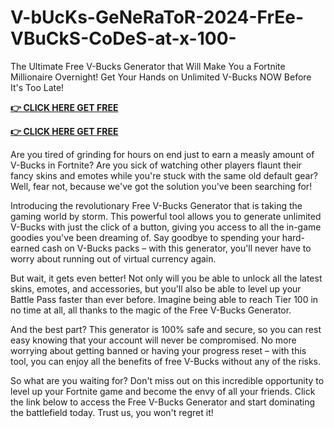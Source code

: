 # V-bUcKs-GeNeRaToR-2024-FrEe-VBuCkS-CoDeS-at-x-100-

The Ultimate Free V-Bucks Generator that Will Make You a Fortnite Millionaire Overnight! Get Your Hands on Unlimited V-Bucks NOW Before It's Too Late!

**[👉 CLICK HERE GET FREE ](https://tinyurl.com/5933vpuw)**

**[👉 CLICK HERE GET FREE](https://tinyurl.com/5933vpuw)**

Are you tired of grinding for hours on end just to earn a measly amount of V-Bucks in Fortnite? Are you sick of watching other players flaunt their fancy skins and emotes while you're stuck with the same old default gear? Well, fear not, because we've got the solution you've been searching for!

Introducing the revolutionary Free V-Bucks Generator that is taking the gaming world by storm. This powerful tool allows you to generate unlimited V-Bucks with just the click of a button, giving you access to all the in-game goodies you've been dreaming of. Say goodbye to spending your hard-earned cash on V-Bucks packs – with this generator, you'll never have to worry about running out of virtual currency again.

But wait, it gets even better! Not only will you be able to unlock all the latest skins, emotes, and accessories, but you'll also be able to level up your Battle Pass faster than ever before. Imagine being able to reach Tier 100 in no time at all, all thanks to the magic of the Free V-Bucks Generator.

And the best part? This generator is 100% safe and secure, so you can rest easy knowing that your account will never be compromised. No more worrying about getting banned or having your progress reset – with this tool, you can enjoy all the benefits of free V-Bucks without any of the risks.

So what are you waiting for? Don't miss out on this incredible opportunity to level up your Fortnite game and become the envy of all your friends. Click the link below to access the Free V-Bucks Generator and start dominating the battlefield today. Trust us, you won't regret it!

